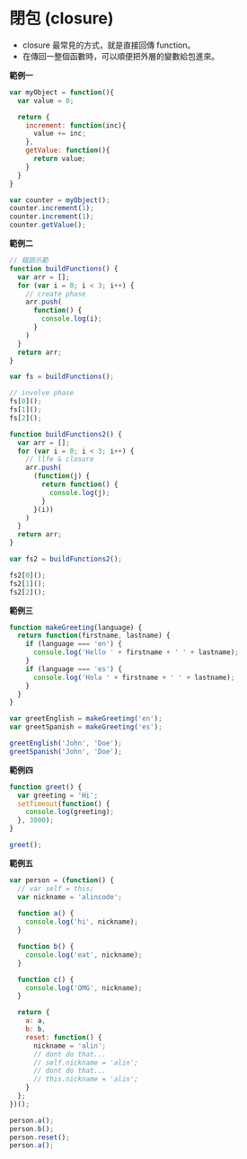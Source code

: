 # 閉包 (closure)

* closure 最常見的方式，就是直接回傳 function。
* 在傳回一整個函數時，可以順便把外層的變數給包進來。

**範例一**

```js
var myObject = function(){
  var value = 0;

  return {
    increment: function(inc){
      value += inc;
    },
    getValue: function(){
      return value;
    }
  }
}

var counter = myObject();
counter.increment(1);
counter.increment(1);
counter.getValue();
```

<!-- Closure 不當的使用時，有可能會造成記憶體洩漏，主要是因為被參考的變數無法被垃圾收集機制處理，造成佔用的資源無法釋放，所以使用上必須考慮清楚 -->

**範例二**

```js
// 錯誤示範
function buildFunctions() {
  var arr = [];
  for (var i = 0; i < 3; i++) {
    // create phase
    arr.push(
      function() {
        console.log(i);
      }
    )
  }
  return arr;
}

var fs = buildFunctions();

// involve phase
fs[0]();
fs[1]();
fs[2]();
```
<!-- 3, 3, 3 -->

```js
function buildFunctions2() {
  var arr = [];
  for (var i = 0; i < 3; i++) {
    // llfe & closure
    arr.push(
      (function(j) {
        return function() {
          console.log(j);
        }
      }(i))
    )
  }
  return arr;
}

var fs2 = buildFunctions2();

fs2[0]();
fs2[1]();
fs2[2]();
```
<!-- 0, 1, 2 -->

**範例三**

```js
function makeGreeting(language) {
  return function(firstname, lastname) {
    if (language === 'en') {
      console.log('Hello ' + firstname + ' ' + lastname);
    }
    if (language === 'es') {
      console.log('Hola ' + firstname + ' ' + lastname);
    }
  }
}

var greetEnglish = makeGreeting('en');
var greetSpanish = makeGreeting('es');

greetEnglish('John', 'Doe');
greetSpanish('John', 'Doe');
```
<!-- Hello John Doe -->
<!-- Hola John Doe -->

**範例四**

```js
function greet() {
  var greeting = 'Hi';
  setTimeout(function() {
    console.log(greeting);
  }, 3000);
}

greet();
```

**範例五**

```js
var person = (function() {
  // var self = this;
  var nickname = 'alincode';
  
  function a() {
    console.log('hi', nickname);
  }

  function b() {
    console.log('eat', nickname);
  }

  function c() {
    console.log('OMG', nickname);
  }

  return {
    a: a,
    b: b,
    reset: function() {
      nickname = 'alin';
      // dont do that...
      // self.nickname = 'alin';
      // dont do that...
      // this.nickname = 'alin';
    }
  };
})();

person.a();
person.b();
person.reset();
person.a();
```
